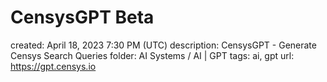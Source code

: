 # CensysGPT Beta

created: April 18, 2023 7:30 PM (UTC)
description: CensysGPT - Generate Censys Search Queries
folder: AI Systems / AI | GPT
tags: ai, gpt
url: https://gpt.censys.io